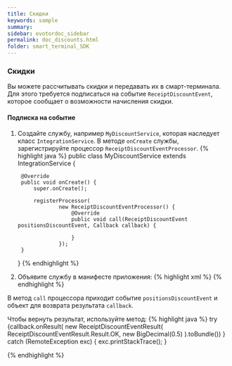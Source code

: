 ```yaml
---
title: Скидки
keywords: sample
summary:
sidebar: evotordoc_sidebar
permalink: doc_discounts.html
folder: smart_terminal_SDK
---
```


### Скидки

Вы можете рассчитывать скидки и передавать их в смарт-терминала. Для этого требуется подписаться на событие `ReceiptDiscountEvent`, которое сообщает о возможности начисления скидки.

#### Подписка на событие

1. Создайте службу, например `MyDiscountService`, которая наследует класс `IntegrationService`. В методе `onCreate` службы, зарегистрируйте процессор `ReceiptDiscountEventProcessor`.
    {% highlight java %}
    public class MyDiscountService extends IntegrationService {

        @Override
        public void onCreate() {
            super.onCreate();

            registerProcessor(
                    new ReceiptDiscountEventProcessor() {
                        @Override
                        public void call(ReceiptDiscountEvent positionsDiscountEvent, Callback callback) {

                        }
                    });
        }
    }
    {% endhighlight %}
2. Объявите службу в манифесте приложения:
    {% highlight xml %}
    <service
            android:name="MyDiscountService"
            android:enabled="true"
            android:exported="true">
            <intent-filter>
                <action android:name="evo.v2.receipt.sell.receiptDiscount" />
            </intent-filter>
    </service>
    {% endhighlight %}

В метод `call` процессора приходит событие `positionsDiscountEvent` и объект для возврата результата `callback`.

Чтобы вернуть результат, используйте метод:
{% highlight java %}
try {callback.onResult(
        new ReceiptDiscountEventResult(
        ReceiptDiscountEventResult.Result.OK,
        new BigDecimal(0.5)
        ).toBundle())
    }
        catch (RemoteException exc) {
                exc.printStackTrace();
            }

{% endhighlight %}

